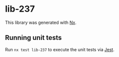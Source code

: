 # lib-237

This library was generated with [Nx](https://nx.dev).

## Running unit tests

Run `nx test lib-237` to execute the unit tests via [Jest](https://jestjs.io).
